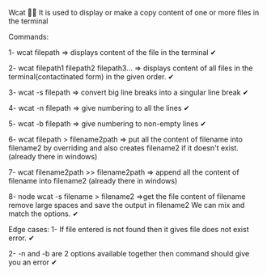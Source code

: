 Wcat 🚀🚀
It is used to display or make a copy content of one or more files in the terminal

Commands:

1- wcat filepath => displays content of the file in the terminal ✔

2- wcat filepath1 filepath2 filepath3... => displays content of all files in the terminal(contactinated form) in the given order. ✔

3- wcat -s filepath => convert big line breaks into a singular line break ✔ 

4- wcat -n filepath => give numbering to all the lines ✔

5- wcat -b filepath => give numbering to non-empty lines ✔

6- wcat filepath > filename2path => put all the content of filename into filename2 by overriding and also creates filename2 if it doesn't exist. (already there in windows) 

7- wcat filename2path >> filename2path => append all the content of filename into filename2 (already there in windows) 

8- node wcat -s filename > filename2 =>get the file content of filename remove large spaces and save the output in filename2 We can mix and match the options. ✔

Edge cases:
1- If file entered is not found then it gives file does not exist error. ✔

2- -n and -b are 2 options available together then command should give you an error ✔